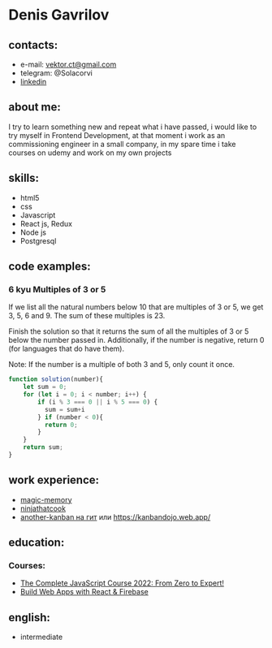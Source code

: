# Denis Gavrilov

## contacts: 
- e-mail:  vektor.ct@gmail.com
- telegram: @Solacorvi
- [linkedin](linkedin.com/in/денис-гаврилов-9b5077bb)

## about me: 
I try to learn something new and repeat what i have passed, i would like to try myself in Frontend Development, at that moment i work as an commissioning engineer in a small company, in my spare time i take courses on udemy and work on my own projects
## skills:
* html5
* css
* Javascript
* React js, Redux
* Node js
* Postgresql

## code examples:
### 6 kyu Multiples of 3 or 5
If we list all the natural numbers below 10 that are multiples of 3 or 5, we get 3, 5, 6 and 9. The sum of these multiples is 23.

Finish the solution so that it returns the sum of all the multiples of 3 or 5 below the number passed in. Additionally, if the number is negative, return 0 (for languages that do have them).

Note: If the number is a multiple of both 3 and 5, only count it once.
```javascript
function solution(number){
    let sum = 0;
    for (let i = 0; i < number; i++) {
        if (i % 3 === 0 || i % 5 === 0) {
          sum = sum+i
        } if (number < 0){
          return 0;
        }
    }
    return sum;
}
```

## work experience:
* [magic-memory](https://github.com/mctapok/magic-memory)
* [ninjathatcook](https://github.com/mctapok/ninjathatcook)
* [another-kanban на гит](https://github.com/mctapok/another_kanban) или https://kanbandojo.web.app/
## education:
### Courses:
* [The Complete JavaScript Course 2022: From Zero to Expert!](https://www.udemy.com/course/the-complete-javascript-course/)
* [Build Web Apps with React & Firebase](https://www.udemy.com/course/build-web-apps-with-react-firebase/)

## english: 
* intermediate

